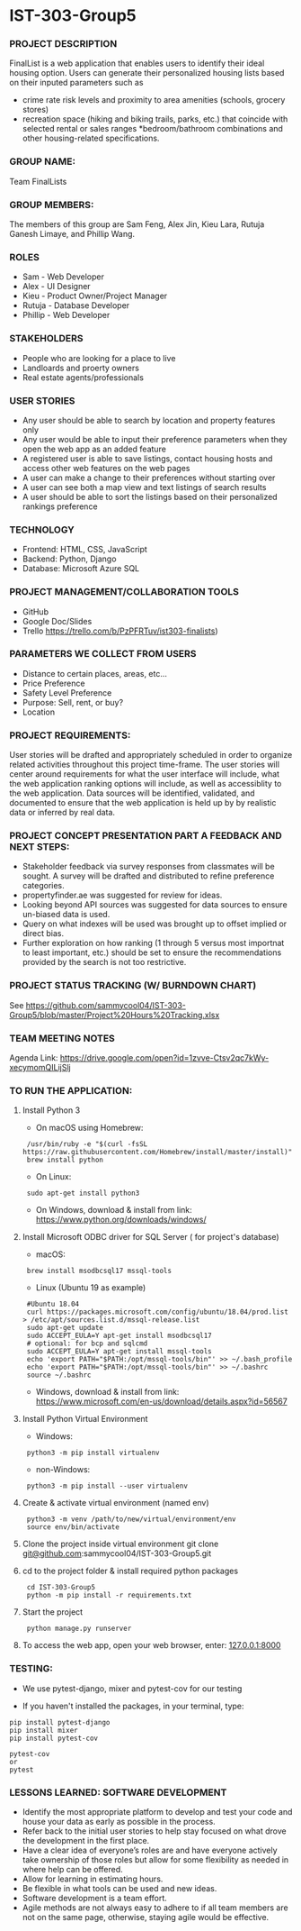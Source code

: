 # IST-303-Group5


### PROJECT DESCRIPTION
FinalList is a web application that enables users to identify their ideal housing option. Users can generate their personalized housing lists based on their inputed parameters such as
* crime rate risk levels and proximity to area amenities (schools, grocery stores)
* recreation space (hiking and biking trails, parks, etc.) that
coincide with selected rental or sales ranges
*bedroom/bathroom combinations and other housing-related 
specifications.

### GROUP NAME: 
Team FinalLists

### GROUP MEMBERS: 
The members of this group are Sam Feng, Alex Jin, Kieu Lara, Rutuja Ganesh Limaye, and Phillip Wang.

### ROLES
* Sam - Web Developer
* Alex - UI Designer
* Kieu - Product Owner/Project Manager
* Rutuja - Database Developer
* Phillip - Web Developer

### STAKEHOLDERS
* People who are looking for a place to live
* Landloards and proerty owners
* Real estate agents/professionals

### USER STORIES
* Any user should be able to search by location and property features only
* Any user would be able to input their preference parameters when they open the web app as an added feature 
* A registered user is able to save listings, contact housing hosts and access other web features on the web pages
* A user can make a change to their preferences without starting over
* A user can see both a map view and text listings of search results
* A user should be able to sort the listings based on their personalized rankings preference
   
### TECHNOLOGY
* Frontend: HTML, CSS, JavaScript
* Backend: Python, Django
* Database: Microsoft Azure SQL
 
### PROJECT MANAGEMENT/COLLABORATION TOOLS
* GitHub
* Google Doc/Slides
* Trello https://trello.com/b/PzPFRTuv/ist303-finalists)
 
### PARAMETERS WE COLLECT FROM USERS
* Distance to certain places, areas, etc...
* Price Preference
* Safety Level Preference
* Purpose: Sell, rent, or buy?
* Location

### PROJECT REQUIREMENTS:
User stories will be drafted and appropriately scheduled in order to organize related activities throughout
this project time-frame.  The user stories will center around requirements for what the user interface will 
include, what the web application ranking options will include, as well as accessiblity to the web application.
Data sources will be identified, validated, and documented to ensure that the web application is held up by 
by realistic data or inferred by real data.

### PROJECT CONCEPT PRESENTATION PART A FEEDBACK AND NEXT STEPS:
* Stakeholder feedback via survey responses from classmates will be sought. A survey will be drafted and distributed to 
  refine preference categories.
* propertyfinder.ae was suggested for review for ideas.
* Looking beyond API sources was suggested for data sources to ensure un-biased data is used.
* Query on what indexes will be used was brought up to offset implied or direct bias.
* Further exploration on how ranking (1 through 5 versus most importnat to least important, etc.) should be set to ensure
  the recommendations provided by the search is not too restrictive.

### PROJECT STATUS TRACKING (W/ BURNDOWN CHART)
See https://github.com/sammycool04/IST-303-Group5/blob/master/Project%20Hours%20Tracking.xlsx
  
### TEAM MEETING NOTES
Agenda Link: https://drive.google.com/open?id=1zvve-Ctsv2qc7kWy-xecymomQILijSlj

### TO RUN THE APPLICATION:
1. Install Python 3
    - On macOS using Homebrew:
    ```shell script
     /usr/bin/ruby -e "$(curl -fsSL https://raw.githubusercontent.com/Homebrew/install/master/install)"
     brew install python
    ```
    - On Linux:
    ```shell script
     sudo apt-get install python3
    ```
    - On Windows, download & install from link:
    https://www.python.org/downloads/windows/
    

2. Install Microsoft ODBC driver for SQL Server ( for project's database)
    - macOS:
    ```shell script
     brew install msodbcsql17 mssql-tools
    ```
    - Linux (Ubuntu 19 as example)
    ```shell script
     #Ubuntu 18.04
     curl https://packages.microsoft.com/config/ubuntu/18.04/prod.list > /etc/apt/sources.list.d/mssql-release.list
     sudo apt-get update
     sudo ACCEPT_EULA=Y apt-get install msodbcsql17
     # optional: for bcp and sqlcmd
     sudo ACCEPT_EULA=Y apt-get install mssql-tools
     echo 'export PATH="$PATH:/opt/mssql-tools/bin"' >> ~/.bash_profile
     echo 'export PATH="$PATH:/opt/mssql-tools/bin"' >> ~/.bashrc
     source ~/.bashrc
    ```
    - Windows, download & install from link:
	https://www.microsoft.com/en-us/download/details.aspx?id=56567

3. Install Python Virtual Environment
    - Windows:
    ```shell script
     python3 -m pip install virtualenv
    ```
    - non-Windows:
    ```shell script
     python3 -m pip install --user virtualenv
    ```

4. Create & activate virtual environment (named env)
    ```shell script
     python3 -m venv /path/to/new/virtual/environment/env
     source env/bin/activate
    ```

5. Clone the project inside virtual environment
	git clone git@github.com:sammycool04/IST-303-Group5.git

6. cd to the project folder & install required python packages
    ```shell script
     cd IST-303-Group5
     python -m pip install -r requirements.txt
    ```

7. Start the project
    ```shell script
     python manage.py runserver
    ```
8. To access the web app, open your web browser, enter: 
    [127.0.0.1:8000](127.0.0.1:8000 "Finalists")
	
### TESTING:
* We use pytest-django, mixer and pytest-cov for our testing
- If you haven't installed the packages, in your terminal, type:
```shell script
pip install pytest-django
pip install mixer
pip install pytest-cov
```
```
pytest-cov 
or 
pytest
```
### LESSONS LEARNED: SOFTWARE DEVELOPMENT
* Identify the most appropriate platform to develop and test your code and house your data as early as possible in the process.
* Refer back to the initial user stories to help stay focused on what drove the development in the first place.
* Have a clear idea of everyone’s roles are and have everyone actively take ownership of those roles but allow for some flexibility as needed in where help can be offered.
* Allow for learning in estimating hours. 
* Be flexible in what tools can be used and new ideas.
* Software development is a team effort.
* Agile methods are not always easy to adhere to if all team members are not on the same page, otherwise, staying agile would be effective.
